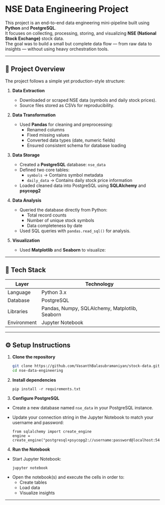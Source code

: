 # NSE Data Engineering Project

This project is an end-to-end data engineering mini-pipeline built using **Python** and **PostgreSQL**.  
It focuses on collecting, processing, storing, and visualizing **NSE (National Stock Exchange)** stock data.  
The goal was to build a small but complete data flow — from raw data to insights — without using heavy orchestration tools.

---

## 📁 Project Overview

The project follows a simple yet production-style structure:

1. **Data Extraction**
   - Downloaded or scraped NSE data (symbols and daily stock prices).
   - Source files stored as CSVs for reproducibility.

2. **Data Transformation**
   - Used **Pandas** for cleaning and preprocessing:
     - Renamed columns  
     - Fixed missing values  
     - Converted data types (date, numeric fields)
     - Ensured consistent schema for database loading

3. **Data Storage**
   - Created a **PostgreSQL** database: `nse_data`
   - Defined two core tables:
     - `symbols` → Contains symbol metadata  
     - `daily_data` → Contains daily stock price information
   - Loaded cleaned data into PostgreSQL using **SQLAlchemy** and **psycopg2**

4. **Data Analysis**
   - Queried the database directly from Python:
     - Total record counts
     - Number of unique stock symbols
     - Data completeness by date
   - Used SQL queries with `pandas.read_sql()` for analysis.

5. **Visualization**
   - Used **Matplotlib** and **Seaborn** to visualize:
     
---

## 🧰 Tech Stack

| Layer | Technology |
|--------|-------------|
| Language | Python 3.x |
| Database | PostgreSQL |
| Libraries | Pandas, Numpy, SQLAlchemy, Matplotlib, Seaborn |
| Environment | Jupyter Notebook |

---

## ⚙️ Setup Instructions

1. **Clone the repository**
   ```bash
   git clone https://github.com/VasanthBalasubramaniyan/stock-data.git
   cd nse-data-engineering
2. **Install dependencies**
   ```
   pip install -r requirements.txt
   ```
4. **Configure PostgreSQL**
- Create a new database named `nse_data` in your PostgreSQL instance.
- Update your connection string in the Jupyter Notebook to match your username and password:

  ```
  from sqlalchemy import create_engine
  engine = create_engine("postgresql+psycopg2://username:password@localhost:5432/nse_data")
  ```

4. **Run the Notebook**
- Start Jupyter Notebook:
  ```
  jupyter notebook
  ```
- Open the notebook(s) and execute the cells in order to:
  - Create tables
  - Load data
  - Visualize insights

---

